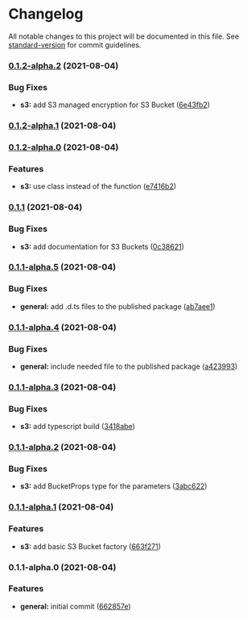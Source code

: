 # Changelog

All notable changes to this project will be documented in this file. See [standard-version](https://github.com/conventional-changelog/standard-version) for commit guidelines.

### [0.1.2-alpha.2](https://github.com/dudyn5ky1/secure-cdk/compare/v0.1.2-alpha.1...v0.1.2-alpha.2) (2021-08-04)


### Bug Fixes

* **s3:** add S3 managed encryption for S3 Bucket ([6e43fb2](https://github.com/dudyn5ky1/secure-cdk/commit/6e43fb2241d4382b954da1bcd6ec02ff38b47171))

### [0.1.2-alpha.1](https://github.com/dudyn5ky1/secure-cdk/compare/v0.1.2-alpha.0...v0.1.2-alpha.1) (2021-08-04)

### [0.1.2-alpha.0](https://github.com/dudyn5ky1/secure-cdk/compare/v0.1.1...v0.1.2-alpha.0) (2021-08-04)


### Features

* **s3:** use class instead of the function ([e7416b2](https://github.com/dudyn5ky1/secure-cdk/commit/e7416b2c3619d96ac841c00d29fe5333fd4ca54e))

### [0.1.1](https://github.com/dudyn5ky1/secure-cdk/compare/v0.1.1-alpha.5...v0.1.1) (2021-08-04)


### Bug Fixes

* **s3:** add documentation for S3 Buckets ([0c38621](https://github.com/dudyn5ky1/secure-cdk/commit/0c38621e1182b225003db31c6ffc7e8d6a753789))

### [0.1.1-alpha.5](https://github.com/dudyn5ky1/secure-cdk/compare/v0.1.1-alpha.4...v0.1.1-alpha.5) (2021-08-04)


### Bug Fixes

* **general:** add .d.ts files to the published package ([ab7aee1](https://github.com/dudyn5ky1/secure-cdk/commit/ab7aee1ae4ef9cfb5b5cdad9bdc6ce090d0bff13))

### [0.1.1-alpha.4](https://github.com/dudyn5ky1/secure-cdk/compare/v0.1.1-alpha.3...v0.1.1-alpha.4) (2021-08-04)


### Bug Fixes

* **general:** include needed file to the published package ([a423993](https://github.com/dudyn5ky1/secure-cdk/commit/a4239934b040eaa0301cbccc00a240c32747ceda))

### [0.1.1-alpha.3](https://github.com/dudyn5ky1/secure-cdk/compare/v0.1.1-alpha.2...v0.1.1-alpha.3) (2021-08-04)


### Bug Fixes

* **s3:** add typescript build ([3418abe](https://github.com/dudyn5ky1/secure-cdk/commit/3418abe6f7efd7e7f6222720cdd303103beeaa34))

### [0.1.1-alpha.2](https://github.com/dudyn5ky1/secure-cdk/compare/v0.1.1-alpha.1...v0.1.1-alpha.2) (2021-08-04)


### Bug Fixes

* **s3:** add BucketProps type for the parameters ([3abc622](https://github.com/dudyn5ky1/secure-cdk/commit/3abc622e289febb51ea62024373b7299bc5f15f0))

### [0.1.1-alpha.1](https://github.com/dudyn5ky1/secure-cdk/compare/v0.1.1-alpha.0...v0.1.1-alpha.1) (2021-08-04)


### Features

* **s3:** add basic S3 Bucket factory ([663f271](https://github.com/dudyn5ky1/secure-cdk/commit/663f271ca640c265e5f214617a6fd7f111cf67a1))

### 0.1.1-alpha.0 (2021-08-04)


### Features

* **general:** initial commit ([662857e](https://github.com/dudyn5ky1/secure-cdk/commit/662857ed7e95780940f66999c91b69a8d421bed1))
